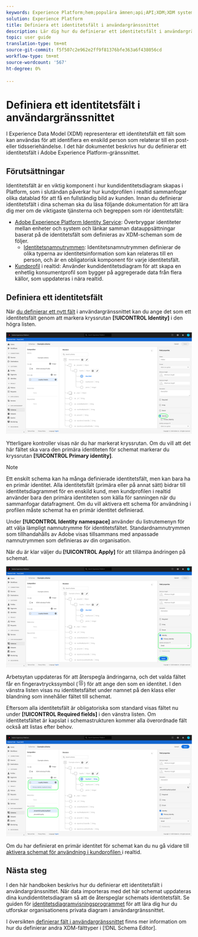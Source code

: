 ```yaml
---
keywords: Experience Platform;hem;populära ämnen;api;API;XDM;XDM system;experience data model;data model;ui;workspace;identity;field;
solution: Experience Platform
title: Definiera ett identitetsfält i användargränssnittet
description: Lär dig hur du definierar ett identitetsfält i användargränssnittet i Experience Platform.
topic: user guide
translation-type: tm+mt
source-git-commit: f5f507c2e962e2ff9f81376bfe363a6f438056cd
workflow-type: tm+mt
source-wordcount: '567'
ht-degree: 0%

---
```



# Definiera ett identitetsfält i användargränssnittet

I Experience Data Model (XDM) representerar ett identitetsfält ett fält som kan användas för att identifiera en enskild person som relaterar till en post- eller tidsseriehändelse. I det här dokumentet beskrivs hur du definierar ett identitetsfält i Adobe Experience Platform-gränssnittet.

## Förutsättningar

Identitetsfält är en viktig komponent i hur kundidentitetsdiagram skapas i Platform, som i slutändan påverkar hur kundprofilen i realtid sammanfogar olika datablad för att få en fullständig bild av kunden. Innan du definierar identitetsfält i dina scheman ska du läsa följande dokumentation för att lära dig mer om de viktigaste tjänsterna och begreppen som rör identitetsfält:

* [Adobe Experience Platform Identity Service](../../../identity-service/home.md): Överbryggar identiteter mellan enheter och system och länkar samman datauppsättningar baserat på de identitetsfält som definieras av XDM-scheman som de följer.
   * [Identitetsnamnutrymmen](../../../identity-service/namespaces.md): Identitetsnamnutrymmen definierar de olika typerna av identitetsinformation som kan relateras till en person, och är en obligatorisk komponent för varje identitetsfält.
* [Kundprofil](../../../profile/home.md) i realtid: Använder kundidentitetsdiagram för att skapa en enhetlig konsumentprofil som bygger på aggregerade data från flera källor, som uppdateras i nära realtid.

## Definiera ett identitetsfält

När [du definierar ett nytt fält](./overview.md#define) i användargränssnittet kan du ange det som ett identitetsfält genom att markera kryssrutan **[!UICONTROL Identity]** i den högra listen.

![](../../images/ui/fields/special/identity.png)

Ytterligare kontroller visas när du har markerat kryssrutan. Om du vill att det här fältet ska vara den primära identiteten för schemat markerar du kryssrutan **[!UICONTROL Primary identity]**.

>[!NOTE]
>
>Ett enskilt schema kan ha många definierade identitetsfält, men kan bara ha en primär identitet. Alla identitetsfält (primära eller på annat sätt) bidrar till identitetsdiagrammet för en enskild kund, men kundprofilen i realtid använder bara den primära identiteten som källa för sanningen när du sammanfogar datafragment. Om du vill aktivera ett schema för användning i profilen måste schemat ha en primär identitet definierad.

Under **[!UICONTROL Identity namespace]** använder du listrutemenyn för att välja lämpligt namnutrymme för identitetsfältet. Standardnamnutrymmen som tillhandahålls av Adobe visas tillsammans med anpassade namnutrymmen som definieras av din organisation.

När du är klar väljer du **[!UICONTROL Apply]** för att tillämpa ändringen på schemat.

![](../../images/ui/fields/special/identity-config.png)

Arbetsytan uppdateras för att återspegla ändringarna, och det valda fältet får en fingeravtryckssymbol (![](../../images/ui/fields/special/identity-symbol.png)) för att ange den som en identitet. I den vänstra listen visas nu identitetsfältet under namnet på den klass eller blandning som innehåller fältet till schemat.

Eftersom alla identitetsfält är obligatoriska som standard visas fältet nu under **[!UICONTROL Required fields]** i den vänstra listen. Om identitetsfältet är kapslat i schemastrukturen kommer alla överordnade fält också att listas efter behov.

![](../../images/ui/fields/special/identity-applied.png)

Om du har definierat en primär identitet för schemat kan du nu gå vidare till [aktivera schemat för användning i kundprofilen ](../resources/schemas.md#profile) i realtid.

## Nästa steg

I den här handboken beskrivs hur du definierar ett identitetsfält i användargränssnittet. När data importeras med det här schemat uppdateras dina kundidentitetsdiagram så att de återspeglar schemats identitetsfält. Se guiden för [identitetsdiagramvisningsprogrammet](../../../identity-service/ui/identity-graph-viewer.md) för att lära dig hur du utforskar organisationens privata diagram i användargränssnittet.

I översikten [definierar fält i användargränssnittet](./overview.md#special) finns mer information om hur du definierar andra XDM-fälttyper i [!DNL Schema Editor].